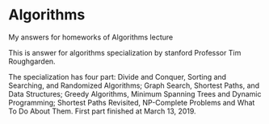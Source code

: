 # Algorithms
My answers for homeworks of Algorithms lecture

This is answer for algorithms specialization by stanford Professor Tim Roughgarden.

The specialization has four part: Divide and Conquer, Sorting and Searching, and Randomized Algorithms; Graph Search, Shortest Paths, and Data Structures; Greedy Algorithms, Minimum Spanning Trees and Dynamic Programming; 
Shortest Paths Revisited, NP-Complete Problems and What To Do About Them. 
First part finished at March 13, 2019.
